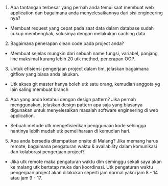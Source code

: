 1. Apa tantangan terbesar yang pernah anda temui saat membuat web application dan bagaimana anda menyelesaikannya dari sisi engineering nya?
- Membuat request yang cepat pada saat data dalam database sudah cukup membengkak, solusinya dengan melakukan caching data

2. Bagaimana penerapan clean code pada project anda?
- Membuat sejelas mungkin dari sebuah name fungsi, variabel, panjang line maksimal kurang lebih 20 utk method, penerapan OOP.

3. Untuk efisiensi pengerjaan project dalam tim, jelaskan bagaimana gitflow yang biasa anda lakukan.
- Utk akses git master hanya boleh utk satu orang, kemudian anggota yg lain saling membuat branch

4. Apa yang anda ketahui dengan design pattern? Jika pernah menggunakan, jelaskan design pattern apa saja yang biasanya digunakan untuk menyelesaikan masalah software engineering di web application.
- Sebuah metode utk mengefisienkan penggunaan kode sehingga nantinya lebih mudah utk pemeliharaan di kemudian hari.

5. Apa anda bersedia ditempatkan onsite di Malang? Jika memang harus remote, bagaimana pengaturan waktu & availability dalam komunikasi dan kolaborasi pengerjaan project?
- Jika utk remote maka pengaturan waktu dlm seminggu sekali saya akan ke malang utk bertatap muka dan koordinasi. Utk pengaturan waktu pengerjaan project akan dilakukan seperti jam normal yakni jam 8 - 14 atau jam 9 - 17.